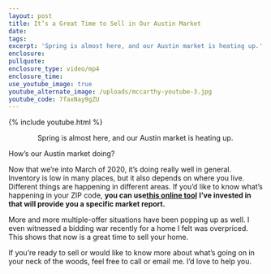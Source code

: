```yaml
---
layout: post
title: It’s a Great Time to Sell in Our Austin Market
date:
tags:
excerpt: 'Spring is almost here, and our Austin market is heating up.'
enclosure:
pullquote:
enclosure_type: video/mp4
enclosure_time:
use_youtube_image: true
youtube_alternate_image: /uploads/mccarthy-youtube-3.jpg
youtube_code: 7faxNay9gZU
---
```


{% include youtube.html %}<center>Spring is almost here, and our Austin market is heating up.&nbsp;</center>

How’s our Austin market doing?&nbsp;

Now that we’re into March of 2020, it’s doing really well in general. Inventory is low in many places, but it also depends on where you live. Different things are happening in different areas. If you’d like to know what’s happening in your ZIP code, **you can use**[**this online tool**](https://altos.re/r/6dc6975?fbrefresh=true) **I’ve invested in that will provide you a specific market report.**&nbsp;

More and more multiple-offer situations have been popping up as well. I even witnessed a bidding war recently for a home I felt was overpriced. This shows that now is a great time to sell your home.&nbsp;

If you’re ready to sell or would like to know more about what’s going on in your neck of the woods, feel free to call or email me. I’d love to help you.&nbsp;

&nbsp;